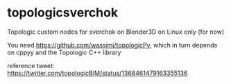 # topologicsverchok
Topologic custom nodes for sverchok on Blender3D on Linux only (for now)

You need https://github.com/wassimj/topologicPy, which in turn depends on cppyy and the Topologic C++ library



reference tweet: https://twitter.com/topologicBIM/status/1368461479163355136

